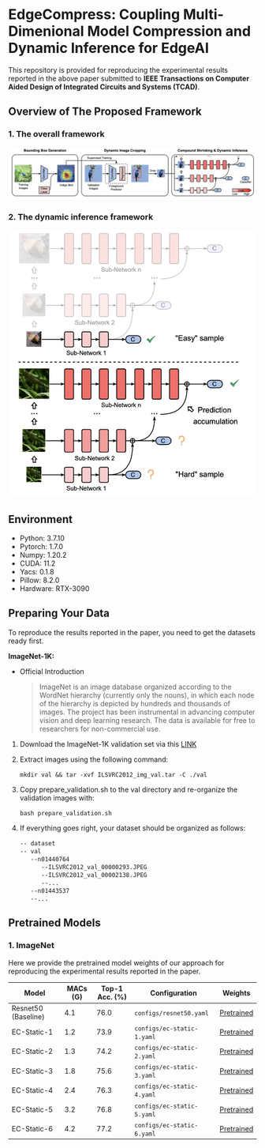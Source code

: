 # EdgeCompress: Coupling Multi-Dimenional Model Compression and Dynamic Inference for EdgeAI

This repository is provided for reproducing the experimental results reported in the above paper submitted to **IEEE Transactions on Computer Aided Design of Integrated Circuits and Systems (TCAD)**.

## Overview of The Proposed Framework

### 1. The overall framework
![Framework](/images/framework.png)

### 2. The dynamic inference framework

![dynamic](/images/dynamic.png)

## Environment

* Python: 3.7.10
* Pytorch: 1.7.0
* Numpy: 1.20.2
* CUDA: 11.2
* Yacs: 0.1.8
* Pillow: 8.2.0
* Hardware: RTX-3090

## Preparing Your Data

To reproduce the results reported in the paper, you need to get the datasets ready first.

**ImageNet-1K:**

* Official Introduction 
    >ImageNet is an image database organized according to the WordNet hierarchy (currently only the nouns), in which each node of the hierarchy is depicted by hundreds and thousands of images. The project has been instrumental in advancing computer vision and deep learning research. The data is available for free to researchers for non-commercial use.

1. Download the ImageNet-1K validation set via this [LINK](https://image-net.org/download.php)

2. Extract images using the following command:
   ```
   mkdir val && tar -xvf ILSVRC2012_img_val.tar -C ./val
   ```
   
3. Copy prepare_validation.sh to the val directory and re-organize the validation images with:
   ```
   bash prepare_validation.sh
   ```
   
4. If everything goes right, your dataset should be organized as follows:
   ```
   -- dataset 
   -- val
      --n01440764
         --ILSVRC2012_val_00000293.JPEG
         --ILSVRC2012_val_00002138.JPEG
         --...
      --n01443537
      --...
   ```


## Pretrained Models

### 1. ImageNet

Here we provide the pretrained model weights of our approach for reproducing the experimental results reported in the paper.

| Model | MACs (G) | Top-1 Acc. (%) | Configuration | Weights |
| ------ | ------ | ------ | ------ | ------ |
| Resnet50 (Baseline) | 4.1 | 76.0 | `configs/resnet50.yaml` | [Pretrained](https://www.google.com)
| EC-Static-1 | 1.2 | 73.9 | `configs/ec-static-1.yaml` | [Pretrained](https://www.google.com)
| EC-Static-2 | 1.3 | 74.2 | `configs/ec-static-2.yaml` | [Pretrained](https://www.google.com)
| EC-Static-3 | 1.8 | 75.6 | `configs/ec-static-3.yaml` | [Pretrained](https://www.google.com)
| EC-Static-4 | 2.4 | 76.3 | `configs/ec-static-4.yaml` | [Pretrained](https://www.google.com)
| EC-Static-5 | 3.2 | 76.8 | `configs/ec-static-5.yaml` | [Pretrained](https://www.google.com)
| EC-Static-6 | 4.2 | 77.2 | `configs/ec-static-6.yaml` | [Pretrained](https://www.google.com)



